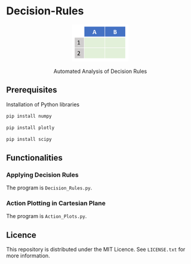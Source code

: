   # Decision-Rules

<div align="center">  
  <a href="https://github.com/ivanmyzou/Decision-Rules">
    <img src="icon/DT.PNG" alt="Logo" width="150" height="100">
  </a>
  
  Automated Analysis of Decision Rules
</div>

## Prerequisites

Installation of Python libraries
   ```sh
   pip install numpy
   ```
   ```sh
   pip install plotly
   ```   
   ```sh
   pip install scipy
   ```     

## Functionalities

### Applying Decision Rules

The program is `Decision_Rules.py`.

### Action Plotting in Cartesian Plane

The program is `Action_Plots.py`.

## Licence

This repository is distributed under the MIT Licence. See `LICENSE.txt` for more information. 
